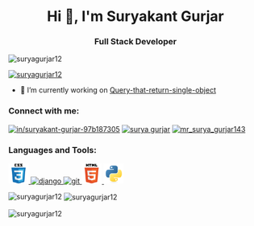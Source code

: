 <h1 align="center">Hi 👋, I'm Suryakant Gurjar</h1>
<h3 align="center">Full Stack Developer</h3>

<p align="left"> <img src="https://komarev.com/ghpvc/?username=suryagurjar12&label=Profile%20views&color=0e75b6&style=flat" alt="suryagurjar12" /> </p>

<p align="left"> <a href="https://github.com/ryo-ma/github-profile-trophy"><img src="https://github-profile-trophy.vercel.app/?username=suryagurjar12" alt="suryagurjar12" /></a> </p>

- 🔭 I’m currently working on [Query-that-return-single-object](https://github.com/suryagurjar12/Query-that-return-single-object.git)

<h3 align="left">Connect with me:</h3>
<p align="left">
<a href="https://linkedin.com/in/in/suryakant-gurjar-97b187305" target="blank"><img align="center" src="https://raw.githubusercontent.com/rahuldkjain/github-profile-readme-generator/master/src/images/icons/Social/linked-in-alt.svg" alt="in/suryakant-gurjar-97b187305" height="30" width="40" /></a>
<a href="https://fb.com/surya gurjar" target="blank"><img align="center" src="https://raw.githubusercontent.com/rahuldkjain/github-profile-readme-generator/master/src/images/icons/Social/facebook.svg" alt="surya gurjar" height="30" width="40" /></a>
<a href="https://instagram.com/mr_surya_gurjar143" target="blank"><img align="center" src="https://raw.githubusercontent.com/rahuldkjain/github-profile-readme-generator/master/src/images/icons/Social/instagram.svg" alt="mr_surya_gurjar143" height="30" width="40" /></a>
</p>

<h3 align="left">Languages and Tools:</h3>
<p align="left"> <a href="https://www.w3schools.com/css/" target="_blank" rel="noreferrer"> <img src="https://raw.githubusercontent.com/devicons/devicon/master/icons/css3/css3-original-wordmark.svg" alt="css3" width="40" height="40"/> </a> <a href="https://www.djangoproject.com/" target="_blank" rel="noreferrer"> <img src="https://cdn.worldvectorlogo.com/logos/django.svg" alt="django" width="40" height="40"/> </a> <a href="https://git-scm.com/" target="_blank" rel="noreferrer"> <img src="https://www.vectorlogo.zone/logos/git-scm/git-scm-icon.svg" alt="git" width="40" height="40"/> </a> <a href="https://www.w3.org/html/" target="_blank" rel="noreferrer"> <img src="https://raw.githubusercontent.com/devicons/devicon/master/icons/html5/html5-original-wordmark.svg" alt="html5" width="40" height="40"/> </a> <a href="https://www.python.org" target="_blank" rel="noreferrer"> <img src="https://raw.githubusercontent.com/devicons/devicon/master/icons/python/python-original.svg" alt="python" width="40" height="40"/> </a> </p>

<p><img align="left" src="https://github-readme-stats.vercel.app/api/top-langs?username=suryagurjar12&show_icons=true&locale=en&layout=compact" alt="suryagurjar12" /></p>

<p>&nbsp;<img align="center" src="https://github-readme-stats.vercel.app/api?username=suryagurjar12&show_icons=true&locale=en" alt="suryagurjar12" /></p>

<p><img align="center" src="https://github-readme-streak-stats.herokuapp.com/?user=suryagurjar12&" alt="suryagurjar12" /></p>
